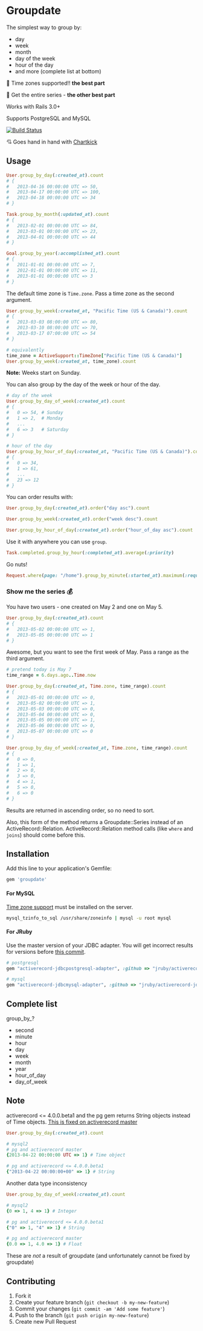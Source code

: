 # Groupdate

The simplest way to group by:

- day
- week
- month
- day of the week
- hour of the day
- and more (complete list at bottom)

:tada: Time zones supported!! **the best part**

:cake: Get the entire series - **the other best part**

Works with Rails 3.0+

Supports PostgreSQL and MySQL

[![Build Status](https://travis-ci.org/ankane/groupdate.png)](https://travis-ci.org/ankane/groupdate)

:cupid: Goes hand in hand with [Chartkick](http://ankane.github.io/chartkick/)

## Usage

```ruby
User.group_by_day(:created_at).count
# {
#   2013-04-16 00:00:00 UTC => 50,
#   2013-04-17 00:00:00 UTC => 100,
#   2013-04-18 00:00:00 UTC => 34
# }

Task.group_by_month(:updated_at).count
# {
#   2013-02-01 00:00:00 UTC => 84,
#   2013-03-01 00:00:00 UTC => 23,
#   2013-04-01 00:00:00 UTC => 44
# }

Goal.group_by_year(:accomplished_at).count
# {
#   2011-01-01 00:00:00 UTC => 7,
#   2012-01-01 00:00:00 UTC => 11,
#   2013-01-01 00:00:00 UTC => 3
# }
```

The default time zone is `Time.zone`.  Pass a time zone as the second argument.

```ruby
User.group_by_week(:created_at, "Pacific Time (US & Canada)").count
# {
#   2013-03-03 08:00:00 UTC => 80,
#   2013-03-10 08:00:00 UTC => 70,
#   2013-03-17 07:00:00 UTC => 54
# }

# equivalently
time_zone = ActiveSupport::TimeZone["Pacific Time (US & Canada)"]
User.group_by_week(:created_at, time_zone).count
```

**Note:** Weeks start on Sunday.

You can also group by the day of the week or hour of the day.

```ruby
# day of the week
User.group_by_day_of_week(:created_at).count
# {
#   0 => 54, # Sunday
#   1 => 2,  # Monday
#   ...
#   6 => 3   # Saturday
# }

# hour of the day
User.group_by_hour_of_day(:created_at, "Pacific Time (US & Canada)").count
# {
#   0 => 34,
#   1 => 61,
#   ...
#   23 => 12
# }
```

You can order results with:

```ruby
User.group_by_day(:created_at).order("day asc").count

User.group_by_week(:created_at).order("week desc").count

User.group_by_hour_of_day(:created_at).order("hour_of_day asc").count
```

Use it with anywhere you can use `group`.

```ruby
Task.completed.group_by_hour(:completed_at).average(:priority)
```

Go nuts!

```ruby
Request.where(page: "/home").group_by_minute(:started_at).maximum(:request_time)
```

### Show me the series :moneybag:

You have two users - one created on May 2 and one on May 5.

```ruby
User.group_by_day(:created_at).count
# {
#   2013-05-02 00:00:00 UTC => 1,
#   2013-05-05 00:00:00 UTC => 1
# }
```

Awesome, but you want to see the first week of May.  Pass a range as the third argument.

```ruby
# pretend today is May 7
time_range = 6.days.ago..Time.now

User.group_by_day(:created_at, Time.zone, time_range).count
# {
#   2013-05-01 00:00:00 UTC => 0,
#   2013-05-02 00:00:00 UTC => 1,
#   2013-05-03 00:00:00 UTC => 0,
#   2013-05-04 00:00:00 UTC => 0,
#   2013-05-05 00:00:00 UTC => 1,
#   2013-05-06 00:00:00 UTC => 0,
#   2013-05-07 00:00:00 UTC => 0
# }

User.group_by_day_of_week(:created_at, Time.zone, time_range).count
# {
#   0 => 0,
#   1 => 1,
#   2 => 0,
#   3 => 0,
#   4 => 1,
#   5 => 0,
#   6 => 0
# }
```

Results are returned in ascending order, so no need to sort.

Also, this form of the method returns a Groupdate::Series instead of an ActiveRecord::Relation.  ActiveRecord::Relation method calls (like `where` and `joins`) should come before this.

## Installation

Add this line to your application's Gemfile:

```ruby
gem 'groupdate'
```

#### For MySQL

[Time zone support](http://dev.mysql.com/doc/refman/5.6/en/time-zone-support.html) must be installed on the server.

```sh
mysql_tzinfo_to_sql /usr/share/zoneinfo | mysql -u root mysql
```

#### For JRuby

Use the master version of your JDBC adapter.  You will get incorrect results for versions before [this commit](https://github.com/jruby/activerecord-jdbc-adapter/commit/c1cdb7cec8d3f06fc54995e8d872d830bd0a4d91).

```ruby
# postgresql
gem "activerecord-jdbcpostgresql-adapter", :github => "jruby/activerecord-jdbc-adapter"

# mysql
gem "activerecord-jdbcmysql-adapter", :github => "jruby/activerecord-jdbc-adapter"
```

## Complete list

group_by_?

- second
- minute
- hour
- day
- week
- month
- year
- hour_of_day
- day_of_week

## Note

activerecord <= 4.0.0.beta1 and the pg gem returns String objects instead of Time objects.
[This is fixed on activerecord master](https://github.com/rails/rails/commit/2cc09441c2de57b024b11ba666ba1e72c2b20cfe)

```ruby
User.group_by_day(:created_at).count

# mysql2
# pg and activerecord master
{2013-04-22 00:00:00 UTC => 1} # Time object

# pg and activerecord <= 4.0.0.beta1
{"2013-04-22 00:00:00+00" => 1} # String
```

Another data type inconsistency

```ruby
User.group_by_day_of_week(:created_at).count

# mysql2
{0 => 1, 4 => 1} # Integer

# pg and activerecord <= 4.0.0.beta1
{"0" => 1, "4" => 1} # String

# pg and activerecord master
{0.0 => 1, 4.0 => 1} # Float
```

These are *not* a result of groupdate (and unfortunately cannot be fixed by groupdate)

## Contributing

1. Fork it
2. Create your feature branch (`git checkout -b my-new-feature`)
3. Commit your changes (`git commit -am 'Add some feature'`)
4. Push to the branch (`git push origin my-new-feature`)
5. Create new Pull Request
